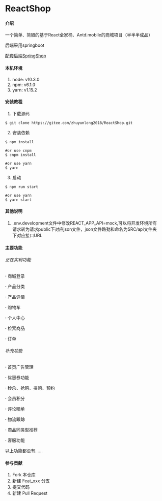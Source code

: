 # ReactShop

#### 介绍
一个简单、简陋的基于React全家桶、Antd.mobile的商城项目（半半半成品）

后端采用springboot

[配套后端SpringShop](https://gitee.com/zhuyunlong2018/SpringShop)

#### 本机环境

1. node: v10.3.0
2. npm: v6.1.0
3. yarn: v1.15.2


#### 安装教程
1. 下载源码
```shell
$ git clone https://gitee.com/zhuyunlong2018/ReactShop.git

```
2. 安装依赖
```shell
$ npm install

#or use cnpm
$ cnpm install

#or use yarn
$ yarn
```

3. 启动
```shell
$ npm run start

#or use yarn
$ yarn start
```

#### 其他说明
1. .env.development文件中修改REACT_APP_API=mock,可以将开发环境所有请求转为请求public下对应json文件，json文件路劲和命名为SRC/api文件夹下对应接口URL

#### 主要功能

###### 正在实现功能

· 商城登录

· 产品分类

· 产品详情

· 购物车

· 个人中心

· 检索商品

· 订单




###### 补充功能


· 首页广告管理

· 优惠券功能

· 秒杀、抢购、拼购、预约

· 会员积分

· 评论晒单

· 物流跟踪

· 商品同类型推荐

· 客服功能

以上功能都没有……


#### 参与贡献

1. Fork 本仓库
2. 新建 Feat_xxx 分支
3. 提交代码
4. 新建 Pull Request
